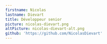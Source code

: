 ```yaml
---
firstname: Nicolas
lastname: Dievart
title: Développeur senior
picture: nicolas-dievart.png
altPicture: nicolas-dievart-alt.png
github: 'https://github.com/NicolasDievart'
---
```

